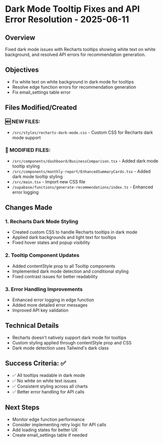 # Dark Mode Tooltip Fixes and API Error Resolution - 2025-06-11

## Overview
Fixed dark mode issues with Recharts tooltips showing white text on white background, and resolved API errors for recommendation generation.

## Objectives
- Fix white text on white background in dark mode for tooltips
- Resolve edge function errors for recommendation generation
- Fix email_settings table error

## Files Modified/Created

### 🆕 NEW FILES:
- `/src/styles/recharts-dark-mode.css` - Custom CSS for Recharts dark mode support

### 🔄 MODIFIED FILES:
- `/src/components/dashboard/BusinessComparison.tsx` - Added dark mode tooltip styling
- `/src/components/monthly-report/EnhancedSummaryCards.tsx` - Added dark mode tooltip styling
- `/src/main.tsx` - Import new CSS file
- `/supabase/functions/generate-recommendations/index.ts` - Enhanced error logging

## Changes Made

### 1. Recharts Dark Mode Styling
- Created custom CSS to handle Recharts tooltips in dark mode
- Applied dark backgrounds and light text for tooltips
- Fixed hover states and popup visibility

### 2. Tooltip Component Updates
- Added contentStyle prop to all Tooltip components
- Implemented dark mode detection and conditional styling
- Fixed contrast issues for better readability

### 3. Error Handling Improvements
- Enhanced error logging in edge function
- Added more detailed error messages
- Improved API key validation

## Technical Details
- Recharts doesn't natively support dark mode for tooltips
- Custom styling applied through contentStyle prop and CSS
- Dark mode detection uses Tailwind's dark class

## Success Criteria: ✅
- ✅ All tooltips readable in dark mode
- ✅ No white on white text issues
- ✅ Consistent styling across all charts
- ✅ Better error handling for API calls

## Next Steps
- Monitor edge function performance
- Consider implementing retry logic for API calls
- Add loading states for better UX
- Create email_settings table if needed